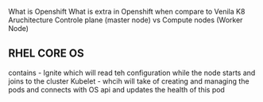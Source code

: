 

What is Openshift
What is extra in Openshift when compare to Venila K8
Aruchitecture
Controle plane (master node) vs Compute nodes (Worker Node) 


RHEL CORE OS
-------------
contains - Ignite  which will read teh configuration while the node starts and joins to the cluster
Kubelet - whcih will take of creating and managing the  pods and connects with OS api and updates the health of this pod 
